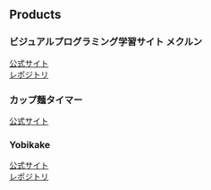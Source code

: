 ## Products
### ビジュアルプログラミング学習サイト メクルン  
[公式サイト](https://mekurun.com/)  
[レポジトリ](https://github.com/Mekurun/mekurun.com)

### カップ麺タイマー  
[公式サイト](https://cupmenbot.nztm.io/)　　

### Yobikake  
[公式サイト](https://yobikake.com/)  
[レポジトリ](https://github.com/nztm/Yobikake)　　
